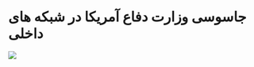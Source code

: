 <h1>جاسوسی وزارت دفاع آمریکا در شبکه های داخلی</h1>
<a href='https://www.linkedin.com/pulse/%D8%A7%D8%B1%D8%AA%D8%B4-%D8%A2%D9%85%D8%B1%DB%8C%DA%A9%D8%A7-%D8%AC%D8%A7%D8%B3%D9%88%D8%B3%DB%8C-%D8%AF%D8%B1-%D8%B4%D8%A8%DA%A9%D9%87-%D8%AF%D8%A7%D8%AE%D9%84%DB%8Cdod-kave-eyni'>
<img src='https://github.com/dewebdes/Iranian-Cyber-Army/blob/master/DoD/DoD002.jpg'>
  </a>
